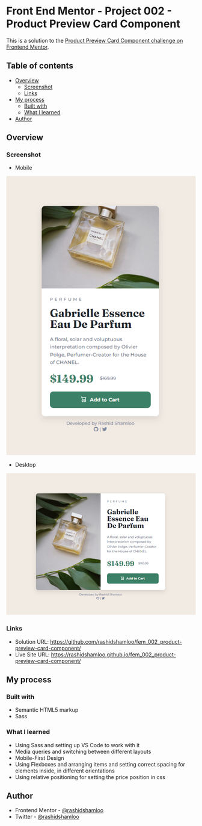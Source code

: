 # Front End Mentor - Project 002 - Product Preview Card Component

This is a solution to the [Product Preview Card Component challenge on Frontend Mentor](https://www.frontendmentor.io/challenges/product-preview-card-component-GO7UmttRfa).

## Table of contents

- [Overview](#overview)
  - [Screenshot](#screenshot)
  - [Links](#links)
- [My process](#my-process)
  - [Built with](#built-with)
  - [What I learned](#what-i-learned)
- [Author](#author)

## Overview

### Screenshot

- Mobile

![](./screenshot_mobile.png)

- Desktop

![](./screenshot_desktop.png)

### Links

- Solution URL: https://github.com/rashidshamloo/fem_002_product-preview-card-component/
- Live Site URL: https://rashidshamloo.github.io/fem_002_product-preview-card-component/

## My process

### Built with

- Semantic HTML5 markup
- Sass

### What I learned

- Using Sass and setting up VS Code to work with it
- Media queries and switching between different layouts
- Mobile-First Design
- Using Flexboxes and arranging items and setting correct spacing for elements inside, in different orientations
- Using relative positioning for setting the price position in css

## Author

- Frontend Mentor - [@rashidshamloo](https://www.frontendmentor.io/profile/rashidshamloo)
- Twitter - [@rashidshamloo](https://www.twitter.com/rashidshamloo)
